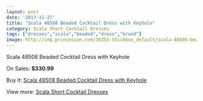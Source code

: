 ```yaml
---
layout: post
date: '2017-11-27'
title: "Scala 48508 Beaded Cocktail Dress with Keyhole"
category: Scala Short Cocktail Dresses
tags: ["dresses","scala","beaded","dress","brand"]
image: http://img.princessan.com/36353-thickbox_default/scala-48508-beaded-cocktail-dress-with-keyhole.jpg
---
```

Scala 48508 Beaded Cocktail Dress with Keyhole

On Sales: **$330.99**
<a href="https://www.princessan.com/en/17046-scala-48508-beaded-cocktail-dress-with-keyhole.html"><amp-img layout="responsive" width="600" height="600" src="//img.princessan.com/36353-thickbox_default/scala-48508-beaded-cocktail-dress-with-keyhole.jpg" alt="Scala 48508 Beaded Cocktail Dress with Keyhole 0" /></a>
<a href="https://www.princessan.com/en/17046-scala-48508-beaded-cocktail-dress-with-keyhole.html"><amp-img layout="responsive" width="600" height="600" src="//img.princessan.com/36356-thickbox_default/scala-48508-beaded-cocktail-dress-with-keyhole.jpg" alt="Scala 48508 Beaded Cocktail Dress with Keyhole 1" /></a>
<a href="https://www.princessan.com/en/17046-scala-48508-beaded-cocktail-dress-with-keyhole.html"><amp-img layout="responsive" width="600" height="600" src="//img.princessan.com/36355-thickbox_default/scala-48508-beaded-cocktail-dress-with-keyhole.jpg" alt="Scala 48508 Beaded Cocktail Dress with Keyhole 2" /></a>
<a href="https://www.princessan.com/en/17046-scala-48508-beaded-cocktail-dress-with-keyhole.html"><amp-img layout="responsive" width="600" height="600" src="//img.princessan.com/36354-thickbox_default/scala-48508-beaded-cocktail-dress-with-keyhole.jpg" alt="Scala 48508 Beaded Cocktail Dress with Keyhole 3" /></a>

Buy it: [Scala 48508 Beaded Cocktail Dress with Keyhole](https://www.princessan.com/en/17046-scala-48508-beaded-cocktail-dress-with-keyhole.html "Scala 48508 Beaded Cocktail Dress with Keyhole")

View more: [Scala Short Cocktail Dresses](https://www.princessan.com/en/143- "Scala Short Cocktail Dresses")
